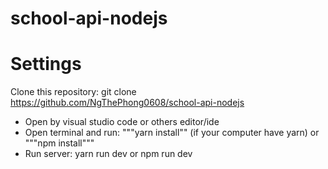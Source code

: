 # school-api-nodejs
# Settings
Clone this repository: git clone https://github.com/NgThePhong0608/school-api-nodejs
 * Open by visual studio code or others editor/ide
 * Open terminal and run: """yarn install"" (if your computer have yarn) or """npm install"""
 * Run server: yarn run dev or npm run dev
